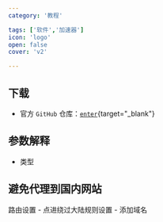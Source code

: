 ```yaml
---
category: '教程'

tags: ['软件','加速器']
icon: 'logo'
open: false
cover: 'v2'

---
```



## 下载

- 官方 `GitHub` 仓库：[`enter`](https://github.com/2dust/v2rayN/releases){target="_blank"}  


## 参数解释

- 类型

## 避免代理到国内网站

路由设置 - 点进绕过大陆规则设置 - 添加域名

